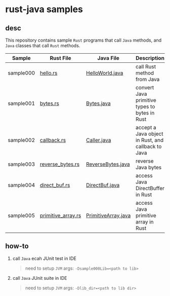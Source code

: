 # rust-java samples

## desc

This repository contains sample `Rust` programs that call `Java` methods, and `Java` classes that call `Rust` methods.

| Sample    | Rust File                                                      | Java File                                                                     | Description                                        |
| --------- | -------------------------------------------------------------- | ----------------------------------------------------------------------------- | -------------------------------------------------- |
| sample000 | [hello.rs](sample000/src/samples/hello.rs)                     | [HelloWorld.java](sample4j/src/main/java/sample/s000/HelloWorld.java)         | call Rust method from Java                         |
| sample001 | [bytes.rs](sample001/src/samples/bytes.rs)                     | [Bytes.java](sample4j/src/main/java/sample/s001/Bytes.java)                   | convert Java primitive types to bytes in Rust      |
| sample002 | [callback.rs](sample002/src/samples/callback.rs)               | [Caller.java](sample4j/src/main/java/sample/s002/Caller.java)                 | accept a Java object in Rust, and callback to Java |
| sample003 | [reverse_bytes.rs](sample003/src/samples/reverse_bytes.rs)     | [ReverseBytes.java](sample4j/src/main/java/sample/s003/ReverseBytes.java)     | reverse Java bytes                                 |
| sample004 | [direct_buf.rs](sample004/src/samples/direct_buf.rs)           | [DirectBuf.java](sample4j/src/main/java/sample/s004/DirectBuf.java)           | access Java DirectBuffer in Rust                   |
| sample005 | [primitive_array.rs](sample005/src/samples/primitive_array.rs) | [PrimitiveArray.java](sample4j/src/main/java/sample/s005/PrimitiveArray.java) | access Java primitive array in Rust                |

## how-to

1. call `Java` ecah JUnit test in IDE

   > need to setup `JVM` args: `-Dsample000Lib=<path to lib>`

2. call `Java` JUnit suite in IDE

   > need to setup `JVM` args: `-Dlib_dir=<path to lib dir>`
